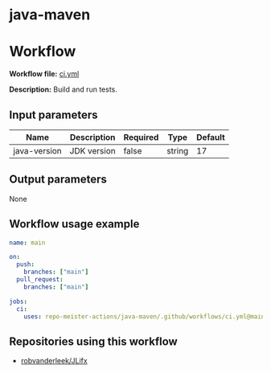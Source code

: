 # java-maven

# Workflow

**Workflow file:** [ci.yml](.github/workflows/ci.yml)

**Description:** Build and run tests.

## Input parameters

| Name         | Description | Required | Type   | Default |
| ------------ | ----------- | -------- | ------ | ------- |
| java-version | JDK version | false    | string | 17      |

## Output parameters

None

## Workflow usage example

```yaml
name: main

on:
  push:
    branches: ["main"]
  pull_request:
    branches: ["main"]

jobs:
  ci:
    uses: repo-meister-actions/java-maven/.github/workflows/ci.yml@main
```

## Repositories using this workflow

- [robvanderleek/JLifx](https://github.com/robvanderleek/JLifx/blob/main/.github/workflows/main.yml)
